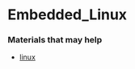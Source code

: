 # Embedded_Linux
### Materials that may help
- [linux](https://www.youtube.com/playlist?list=PLWXRxAK4bUzc9gq-W2xWDe9zEaDcowLfs)

